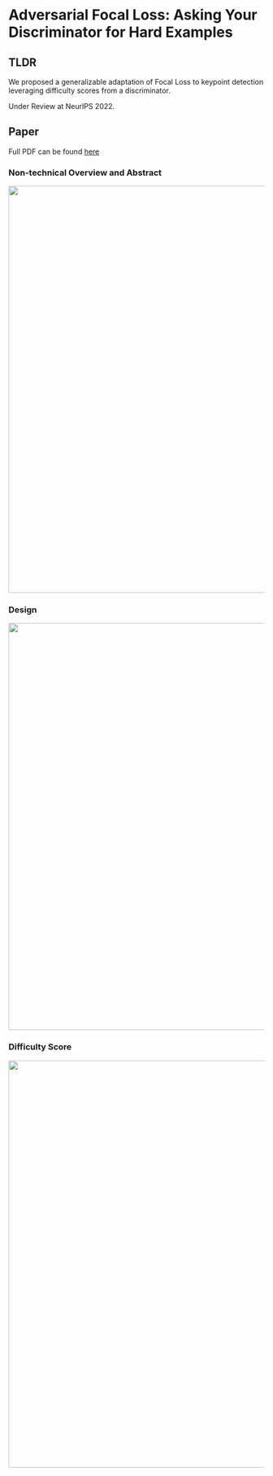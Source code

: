 # Adversarial Focal Loss: Asking Your Discriminator for Hard Examples

## TLDR
We proposed a generalizable adaptation of Focal Loss to keypoint detection leveraging difficulty scores from a discriminator.

Under Review at NeurIPS 2022.

## Paper
Full PDF can be found [here](https://github.com/ChenRaphaelLiu/AdversarialFocalLoss/blob/main/paper/AFL_20220519.pdf)

### Non-technical Overview and Abstract
<img src="https://github.com/ChenRaphaelLiu/AdversarialFocalLoss/blob/main/paper/github_display_01.png" width="800"/>

### Design
<img src="https://github.com/ChenRaphaelLiu/AdversarialFocalLoss/blob/main/paper/github_display_02.png" width="800"/>

### Difficulty Score
<img src="https://github.com/ChenRaphaelLiu/AdversarialFocalLoss/blob/main/paper/github_display_03.png" width="800"/>
